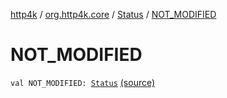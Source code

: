 [http4k](../../index.md) / [org.http4k.core](../index.md) / [Status](index.md) / [NOT_MODIFIED](./-n-o-t_-m-o-d-i-f-i-e-d.md)

# NOT_MODIFIED

`val NOT_MODIFIED: `[`Status`](index.md) [(source)](https://github.com/http4k/http4k/blob/master/http4k-core/src/main/kotlin/org/http4k/core/Status.kt#L23)